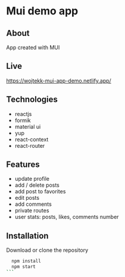 # Mui demo app

## About

App created with MUI

## Live

https://wojtekk-mui-app-demo.netlify.app/

## Technologies

- reactjs
- formik
- material ui
- yup
- react-context
- react-router

## Features

- update profile
- add / delete posts
- add post to favorites
- edit posts
- add comments
- private routes
- user stats: posts, likes, comments number

## Installation

Download or clone the repository

````bash
  npm install
  npm start
```
````
